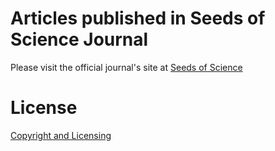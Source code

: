 # Articles published in Seeds of Science Journal

Please visit the official journal's site at [Seeds of Science](https://www.theseedsofscience.org)

# License 
[Copyright and Licensing](/License.md)
